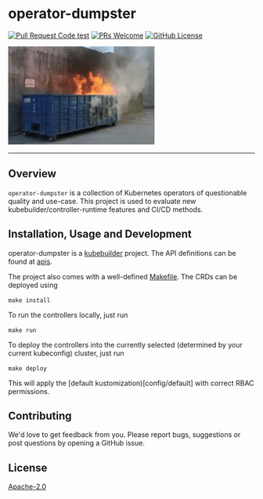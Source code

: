 # operator-dumpster

[![Pull Request Code test](https://github.com/afritzler/operator-dumpster/actions/workflows/test.yml/badge.svg?branch=main)](https://github.com/afritzler/operator-dumpster/actions/workflows/test.yml)
[![PRs Welcome](https://img.shields.io/badge/PRs-welcome-brightgreen.svg?style=flat-square)](https://makeapullrequest.com)
[![GitHub License](https://img.shields.io/static/v1?label=License&message=Apache-2.0&color=blue&style=flat-square)](LICENSE)

![dumpster](docs/assets/dumpster.gif)

---
## Overview

`operator-dumpster` is a collection of Kubernetes operators of questionable quality and use-case. This project is used
to evaluate new kubebuilder/controller-runtime features and CI/CD methods.

## Installation, Usage and Development

operator-dumpster is a [kubebuilder](https://github.com/kubernetes-sigs/kubebuilder) project.
The API definitions can be found at [apis](apis).

The project also comes with a well-defined [Makefile](Makefile).
The CRDs can be deployed using

```shell
make install
```

To run the controllers locally, just run

```shell
make run
```

To deploy the controllers into the currently selected (determined by your current kubeconfig) cluster,
just run

```shell
make deploy
```

This will apply the [default kustomization)[config/default] with correct RBAC permissions.


## Contributing

We'd love to get feedback from you. Please report bugs, suggestions or post questions by opening a GitHub issue.

## License

[Apache-2.0](LICENSE)